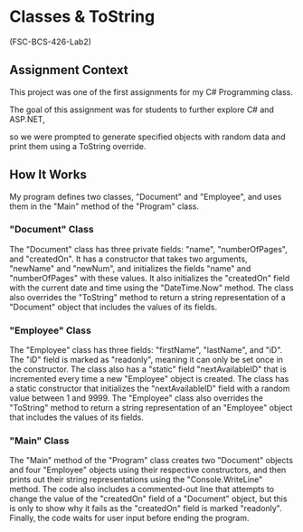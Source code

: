 # Classes & ToString

(FSC-BCS-426-Lab2)

## Assignment Context

This project was one of the first assignments for my C# Programming class. 

The goal of this assignment was for students to further explore C# and ASP.NET, 

so we were prompted to generate specified objects with random data and print them using a ToString override.


## How It Works

My program defines two classes, "Document" and "Employee", and uses them in the "Main" method of the "Program" class.

### "Document" Class

The "Document" class has three private fields: "name", "numberOfPages", and "createdOn". 
It has a constructor that takes two arguments, "newName" and "newNum", and initializes the fields "name" and "numberOfPages" with these values. 
It also initializes the "createdOn" field with the current date and time using the "DateTime.Now" method. 
The class also overrides the "ToString" method to return a string representation of a "Document" object that includes the values of its fields.

### "Employee" Class

The "Employee" class has three fields: "firstName", "lastName", and "iD". 
The "iD" field is marked as "readonly", meaning it can only be set once in the constructor. 
The class also has a "static" field "nextAvailableID" that is incremented every time a new "Employee" object is created. 
The class has a static constructor that initializes the "nextAvailableID" field with a random value between 1 and 9999. 
The "Employee" class also overrides the "ToString" method to return a string representation of an "Employee" object that includes the values of its fields.

### "Main" Class

The "Main" method of the "Program" class creates two "Document" objects and four "Employee" objects using their respective constructors, and then prints out their string representations using the "Console.WriteLine" method. 
The code also includes a commented-out line that attempts to change the value of the "createdOn" field of a "Document" object, but this is only to show why it fails as the "createdOn" field is marked "readonly". 
Finally, the code waits for user input before ending the program.

